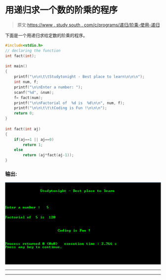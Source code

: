# 用递归求一个数的阶乘的程序

> 原文:[https://www . study south . com/c/programs/递归/阶乘-使用-递归](https://www.studytonight.com/c/programs/recursion/factorial-using-recursion)

下面是一个用递归求给定数的阶乘的程序。

```cpp
#include<stdio.h>
// declaring the function
int fact(int);

int main()
{
    printf("\n\n\t\tStudytonight - Best place to learn\n\n\n");
    int num, f;
    printf("\n\nEnter a number: ");
    scanf("%d", &num);
    f= fact(num);
    printf("\n\nFactorial of  %d is  %d\n\n", num, f);
    printf("\n\n\t\t\tCoding is Fun !\n\n\n");
    return 0;
}

int fact(int aj)
{
    if(aj==1 || aj==0)
        return 1;
    else
        return (aj*fact(aj-1));
}
```

### 输出:

![Program to find Factorial using recursion](img/c2426ceeeb3f4db98b574d7978b14504.png)

* * *

* * *